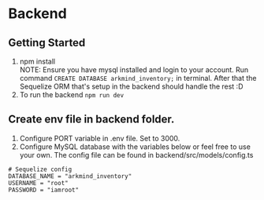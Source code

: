 # Backend 

## Getting Started
1. npm install <br>
NOTE: Ensure you have mysql installed and login to your account. Run command ```CREATE DATABASE arkmind_inventory;``` in terminal. After that the Sequelize ORM that's setup in the backend should handle the rest :D 
3. To run the backend ```npm run dev ```

## Create env file in backend folder. 
1. Configure PORT variable in .env file. Set to 3000.
2. Configure MySQL database with the variables below or feel free to use your own. The config file can be found in backend/src/models/config.ts<br>
```
# Sequelize config 
DATABASE_NAME = "arkmind_inventory"
USERNAME = "root"
PASSWORD = "iamroot"
```

